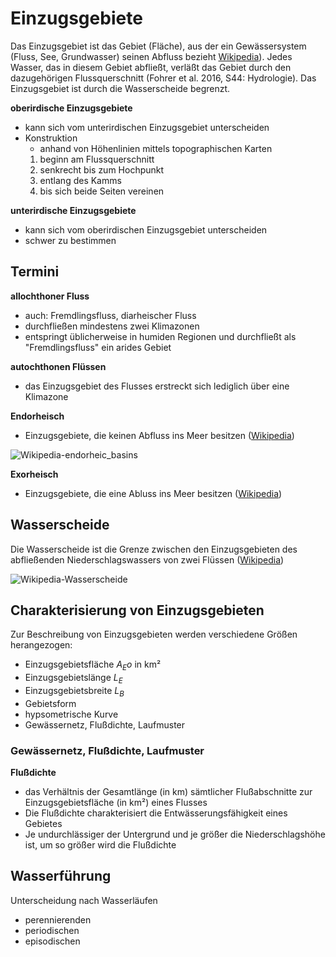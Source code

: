 # Einzugsgebiete

Das Einzugsgebiet ist das Gebiet (Fläche), aus der ein Gewässersystem (Fluss, See, Grundwasser) seinen Abfluss bezieht [Wikipedia]()). 
Jedes Wasser, das in diesem Gebiet abfließt, verläßt das Gebiet durch den dazugehörigen Flussquerschnitt (Fohrer et al. 2016, S44: Hydrologie).
Das Einzugsgebiet ist durch die Wasserscheide begrenzt.

**oberirdische Einzugsgebiete**
- kann sich vom unterirdischen Einzugsgebiet unterscheiden
- Konstruktion
  - anhand von Höhenlinien mittels topographischen Karten
  1. beginn am Flussquerschnitt
  2. senkrecht bis zum Hochpunkt
  3. entlang des Kamms
  4. bis sich beide Seiten vereinen

**unterirdische Einzugsgebiete**
- kann sich vom oberirdischen Einzugsgebiet unterscheiden
- schwer zu bestimmen


## Termini

**allochthoner Fluss**
- auch: Fremdlingsfluss, diarheischer Fluss
- durchfließen mindestens zwei Klimazonen
- entspringt üblicherweise in humiden Regionen und durchfließt als "Fremdlingsfluss" ein arides Gebiet

**autochthonen Flüssen**
- das Einzugsgebiet des Flusses erstreckt sich lediglich über eine Klimazone

**Endorheisch**
- Einzugsgebiete, die keinen Abfluss ins Meer besitzen ([Wikipedia](https://de.wikipedia.org/wiki/Endorheisch))

![Wikipedia-endorheic_basins](https://upload.wikimedia.org/wikipedia/commons/d/de/Major_endorheic_basins.png)

**Exorheisch**
- Einzugsgebiete, die eine Abluss ins Meer besitzen ([Wikipedia](https://de.wikipedia.org/wiki/Endorheisch))


## Wasserscheide

Die Wasserscheide ist die Grenze zwischen den Einzugsgebieten des abfließenden Niederschlagswassers von zwei Flüssen ([Wikipedia](https://de.wikipedia.org/wiki/Wasserscheide))

![Wikipedia-Wasserscheide](https://upload.wikimedia.org/wikipedia/commons/b/b1/Ocean_drainage.png)


## Charakterisierung von Einzugsgebieten

Zur Beschreibung von Einzugsgebieten werden verschiedene Größen herangezogen:
- Einzugsgebietsfläche $A_Eo$ in km²
- Einzugsgebietslänge $L_E$
- Einzugsgebietsbreite $L_B$
- Gebietsform
- hypsometrische Kurve
- Gewässernetz, Flußdichte, Laufmuster


### Gewässernetz, Flußdichte, Laufmuster

**Flußdichte**
- das Verhältnis der Gesamtlänge (in km) sämtlicher Flußabschnitte zur Einzugsgebietsfläche (in km²) eines Flusses
- Die Flußdichte charakterisiert die Entwässerungsfähigkeit eines Gebietes
- Je undurchlässiger der Untergrund und je größer die Niederschlagshöhe ist, um so größer wird die Flußdichte


## Wasserführung

Unterscheidung nach Wasserläufen
- perennierenden
- periodischen
- episodischen
